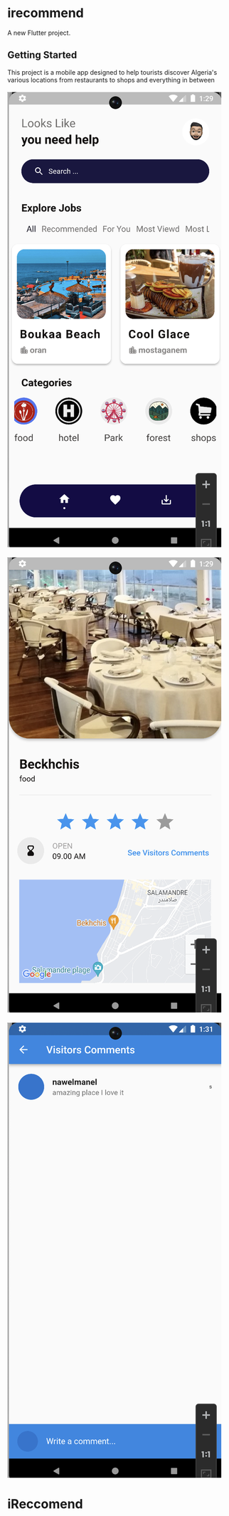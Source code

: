 # irecommend

A new Flutter project.

## Getting Started

This project is a mobile app designed to help tourists discover Algeria's various locations from restaurants to shops and everything in between

#### ![image info](screenshots/Screenshot1.jpg) 
#### ![image info](screenshots/Screenshot2.jpg)
#### ![image info](screenshots/Screenshot3.jpg)


# iReccomend
